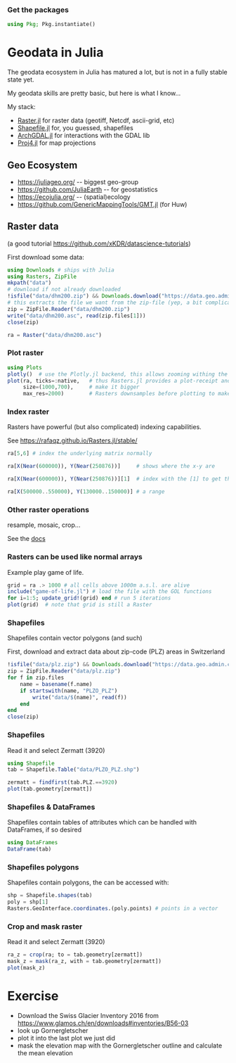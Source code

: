 ### Get the packages

````julia
using Pkg; Pkg.instantiate()
````

# Geodata in Julia

The geodata ecosystem in Julia has matured a lot, but is not in a fully stable state yet.

My geodata skills are pretty basic, but here is what I know...

My stack:
- [Raster.jl](https://github.com/rafaqz/Rasters.jl) for raster data (geotiff, Netcdf, ascii-grid, etc)
- [Shapefile.jl](https://github.com/JuliaGeo/Shapefile.jl) for, you guessed, shapefiles
- [ArchGDAL.jl](https://github.com/yeesian/ArchGDAL.jl) for interactions with the GDAL lib
- [Proj4.jl](https://github.com/JuliaGeo/Proj.jl) for map projections

## Geo Ecosystem

- https://juliageo.org/ -- biggest geo-group
- https://github.com/JuliaEarth -- for geostatistics
- https://ecojulia.org/ -- (spatial)ecology
- https://github.com/GenericMappingTools/GMT.jl (for Huw)

## Raster data

(a good tutorial https://github.com/xKDR/datascience-tutorials)

First download some data:

````julia
using Downloads # ships with Julia
using Rasters, ZipFile
mkpath("data")
# download if not already downloaded
!isfile("data/dhm200.zip") && Downloads.download("https://data.geo.admin.ch/ch.swisstopo.digitales-hoehenmodell_25/data.zip", "data/dhm200.zip")
# this extracts the file we want from the zip-file (yep, a bit complicated)
zip = ZipFile.Reader("data/dhm200.zip")
write("data/dhm200.asc", read(zip.files[1]))
close(zip)

ra = Raster("data/dhm200.asc")
````

### Plot raster

````julia
using Plots
plotly()  # use the Plotly.jl backend, this allows zooming withing the Jupyter notebook
plot(ra, ticks=:native,   # thus Rasters.jl provides a plot-receipt and plotting is easy
     size=(1000,700),     # make it bigger
     max_res=2000)        # Rasters downsamples before plotting to make plotting faster.  Max number of gridpoints
````

### Index raster

Rasters have powerful (but also complicated) indexing capabilities.

See https://rafaqz.github.io/Rasters.jl/stable/

````julia
ra[5,6] # index the underlying matrix normally

ra[X(Near(600000)), Y(Near(250876))]     # shows where the x-y are
````

````julia
ra[X(Near(600000)), Y(Near(250876))][1]  # index with the [1] to get the value out
````

````julia
ra[X(500000..550000), Y(130000..150000)] # a range
````

### Other raster operations

resample, mosaic, crop...

See the [docs](https://rafaqz.github.io/Rasters.jl/stable/#Methods-that-change-the-reslolution-or-extent-of-an-object)

### Rasters can be used like normal arrays

Example play game of life.

````julia
grid = ra .> 1000 # all cells above 1000m a.s.l. are alive
include("game-of-life.jl") # load the file with the GOL functions
for i=1:5; update_grid!(grid) end # run 5 iterations
plot(grid)  # note that grid is still a Raster
````

### Shapefiles

Shapefiles contain vector polygons (and such)

First, download and extract data about zip-code (PLZ) areas in Switzerland

````julia
!isfile("data/plz.zip") && Downloads.download("https://data.geo.admin.ch/ch.swisstopo-vd.ortschaftenverzeichnis_plz/PLZO_SHP_LV03.zip", "data/plz.zip")
zip = ZipFile.Reader("data/plz.zip")
for f in zip.files
    name = basename(f.name)
    if startswith(name, "PLZO_PLZ")
        write("data/$(name)", read(f))
    end
end
close(zip)
````

### Shapefiles

Read it and select Zermatt (3920)

````julia
using Shapefile
tab = Shapefile.Table("data/PLZO_PLZ.shp")

zermatt = findfirst(tab.PLZ.==3920)
plot(tab.geometry[zermatt])
````

### Shapefiles & DataFrames

Shapefiles contain tables of attributes which can be handled with DataFrames, if so desired

````julia
using DataFrames
DataFrame(tab)
````

### Shapefiles polygons

Shapefiles contain polygons, the can be accessed with:

````julia
shp = Shapefile.shapes(tab)
poly = shp[1]
Rasters.GeoInterface.coordinates.(poly.points) # points in a vector
````

### Crop and mask raster

Read it and select Zermatt (3920)

````julia
ra_z = crop(ra; to = tab.geometry[zermatt])
mask_z = mask(ra_z, with = tab.geometry[zermatt])
plot(mask_z)
````

# Exercise

- Download the Swiss Glacier Inventory 2016 from https://www.glamos.ch/en/downloads#inventories/B56-03
- look up Gornergletscher
- plot it into the last plot we just did
- mask the elevation map with the Gornergletscher outline and calculate the mean elevation

